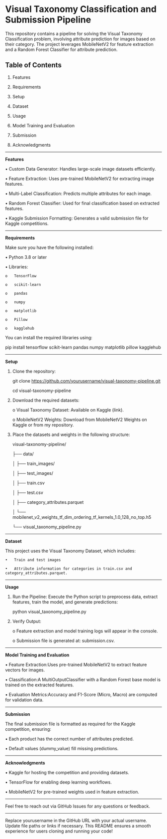 # Visual Taxonomy Classification and Submission Pipeline

This repository contains a pipeline for solving the Visual Taxonomy Classification problem, involving attribute prediction for images based on their category. The project leverages MobileNetV2 for feature extraction and a Random Forest Classifier for attribute prediction.

## Table of Contents

1.	Features
   
2.	Requirements
   
3.	Setup
   
4.	Dataset
   
5.	Usage

6.	Model Training and Evaluation
	
7.	Submission
	
8.	Acknowledgments
________________________________________

**Features**

•	Custom Data Generator: Handles large-scale image datasets efficiently.

•	Feature Extraction: Uses pre-trained MobileNetV2 for extracting image features.

•	Multi-Label Classification: Predicts multiple attributes for each image.

•	Random Forest Classifier: Used for final classification based on extracted features.

•	Kaggle Submission Formatting: Generates a valid submission file for Kaggle competitions.

________________________________________

**Requirements**

Make sure you have the following installed:

•	Python 3.8 or later

•	Libraries:

	o	TensorFlow
	
	o	scikit-learn
	
	o	pandas
	
	o	numpy

	o	matplotlib
	
	o	Pillow
	
	o	kagglehub
 
You can install the required libraries using:

pip install tensorflow scikit-learn pandas numpy matplotlib pillow kagglehub

_____________________________

**Setup**

1.	Clone the repository:
   
	git clone https://github.com/yourusername/visual-taxonomy-pipeline.git

	cd visual-taxonomy-pipeline

3. Download the required datasets:

 	o	Visual Taxonomy Dataset: Available on Kaggle (link).

	o	MobileNetV2 Weights: Download from MobileNetV2 Weights on Kaggle or from my repository.

4. Place the datasets and weights in the following structure:
   
	visual-taxonomy-pipeline/

	├── data/
	
	│   ├── train_images/
	
	│   ├── test_images/
	
	│   ├── train.csv
	
	│   ├── test.csv
	
	│   ├── category_attributes.parquet
	
	│   └── mobilenet_v2_weights_tf_dim_ordering_tf_kernels_1.0_128_no_top.h5
	
	└── visual_taxonomy_pipeline.py

________________________________________

**Dataset**

This project uses the Visual Taxonomy Dataset, which includes:

	•	Train and test images
 
	•	Attribute information for categories in train.csv and category_attributes.parquet.
 
________________________________________

**Usage**

1.	Run the Pipeline: Execute the Python script to preprocess data, extract features, train the model, and generate predictions:

	python visual_taxonomy_pipeline.py

2.	Verify Output:
   
	o	Feature extraction and model training logs will appear in the console.

	o	Submission file is generated at: submission.csv.

________________________________________

**Model Training and Evaluation**

•	Feature Extraction:Uses pre-trained MobileNetV2 to extract feature vectors for images.

•	Classification:A MultiOutputClassifier with a Random Forest base model is trained on the extracted features.

•	Evaluation Metrics:Accuracy and F1-Score (Micro, Macro) are computed for validation data.

________________________________________

**Submission**

The final submission file is formatted as required for the Kaggle competition, ensuring:

•	Each product has the correct number of attributes predicted.

•	Default values (dummy_value) fill missing predictions.

________________________________________

**Acknowledgments**

•	Kaggle for hosting the competition and providing datasets.

•	TensorFlow for enabling deep learning workflows.

•	MobileNetV2 for pre-trained weights used in feature extraction.

________________________________________

Feel free to reach out via GitHub Issues for any questions or feedback.

________________________________________

Replace yourusername in the GitHub URL with your actual username. Update file paths or links if necessary. This README ensures a smooth experience for users cloning and 
running your code!

